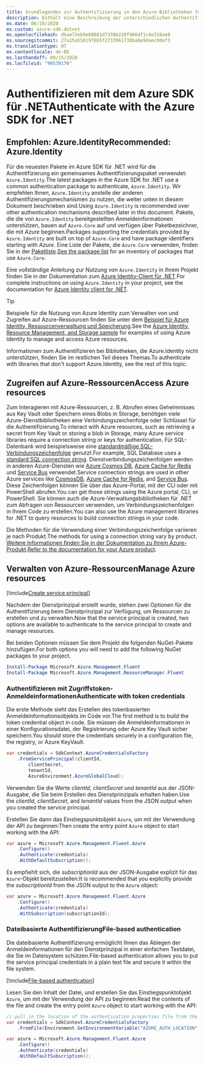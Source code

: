 ```yaml
---
title: Grundlegendes zur Authentifizierung in den Azure-Bibliotheken für .NET
description: Enthält eine Beschreibung der unterschiedlichen Authentifizierungsmöglichkeiten mit dem Azure SDK für .NET.
ms.date: 06/19/2020
ms.custom: azure-sdk-dotnet
ms.openlocfilehash: dbae72eb9e80801d7338b210f9664f1c4e318ae0
ms.sourcegitcommit: 27a15a55019f6b5f2733961738babe94aec0def3
ms.translationtype: HT
ms.contentlocale: de-DE
ms.lasthandoff: 09/15/2020
ms.locfileid: "90539176"
---
```

# <a name="authenticate-with-the-azure-sdk-for-net"></a><span data-ttu-id="09815-103">Authentifizieren mit dem Azure SDK für .NET</span><span class="sxs-lookup"><span data-stu-id="09815-103">Authenticate with the Azure SDK for .NET</span></span>

## <a name="recommended-azureidentity"></a><span data-ttu-id="09815-104">Empfohlen: Azure.Identity</span><span class="sxs-lookup"><span data-stu-id="09815-104">Recommended: Azure.Identity</span></span>

<span data-ttu-id="09815-105">Für die neuesten Pakete im Azure SDK für .NET wird für die Authentifizierung ein gemeinsames Authentifizierungspaket verwendet: `Azure.Identity`.</span><span class="sxs-lookup"><span data-stu-id="09815-105">The latest packages in the Azure SDK for .NET use a common authentication package to authenticate, `Azure.Identity`.</span></span> <span data-ttu-id="09815-106">Wir empfehlen Ihnen, `Azure.Identity` anstelle der anderen Authentifizierungsmechanismen zu nutzen, die weiter unten in diesem Dokument beschrieben sind.</span><span class="sxs-lookup"><span data-stu-id="09815-106">Using `Azure.Identity` is recommended over other authentication mechanisms described later in this document.</span></span> <span data-ttu-id="09815-107">Pakete, die die von `Azure.Identity` bereitgestellten Anmeldeinformationen unterstützen, bauen auf `Azure.Core` auf und verfügen über Paketbezeichner, die mit *Azure* beginnen.</span><span class="sxs-lookup"><span data-stu-id="09815-107">Packages supporting the credentials provided by `Azure.Identity` are built on top of `Azure.Core` and have package identifiers starting with *Azure*.</span></span> <span data-ttu-id="09815-108">Eine Liste der Pakete, die `Azure.Core` verwenden, finden Sie in der [Paketliste](packages.md).</span><span class="sxs-lookup"><span data-stu-id="09815-108">[See the package list](packages.md) for an inventory of packages that use `Azure.Core`.</span></span>

<span data-ttu-id="09815-109">Eine vollständige Anleitung zur Nutzung von `Azure.Identity` in Ihrem Projekt finden Sie in der Dokumentation zum [Azure Identity-Client für .NET](/dotnet/api/overview/azure/identity-readme).</span><span class="sxs-lookup"><span data-stu-id="09815-109">For complete instructions on using `Azure.Identity` in your project, see the documentation for [Azure Identity client for .NET](/dotnet/api/overview/azure/identity-readme).</span></span>

> [!TIP]
> <span data-ttu-id="09815-110">Beispiele für die Nutzung von Azure Identity zum Verwalten von und Zugreifen auf Azure-Ressourcen finden Sie unter dem [Beispiel für Azure Identity, Ressourcenverwaltung und Speicherung](/samples/dotnet/samples/azure-identity-resource-management-storage/).</span><span class="sxs-lookup"><span data-stu-id="09815-110">See the [Azure Identity, Resource Management, and Storage sample](/samples/dotnet/samples/azure-identity-resource-management-storage/) for examples of using Azure Identity to manage and access Azure resources.</span></span>

<span data-ttu-id="09815-111">Informationen zum Authentifizieren bei Bibliotheken, die Azure.Identity nicht unterstützen, finden Sie im restlichen Teil dieses Themas.</span><span class="sxs-lookup"><span data-stu-id="09815-111">To authenticate with libraries that don't support Azure.Identity, see the rest of this topic.</span></span>

## <a name="access-azure-resources"></a><span data-ttu-id="09815-112">Zugreifen auf Azure-Ressourcen</span><span class="sxs-lookup"><span data-stu-id="09815-112">Access Azure resources</span></span>

<span data-ttu-id="09815-113">Zum Interagieren mit Azure-Ressourcen, z. B. Abrufen eines Geheimnisses aus Key Vault oder Speichern eines Blobs in Storage, benötigen viele Azure-Dienstbibliotheken eine Verbindungszeichenfolge oder Schlüssel für die Authentifizierung.</span><span class="sxs-lookup"><span data-stu-id="09815-113">To interact with Azure resources, such as retrieving a secret from Key Vault or storing a blob in Storage, many Azure service libraries require a connection string or keys for authentication.</span></span> <span data-ttu-id="09815-114">Für SQL-Datenbank wird beispielsweise eine [standardmäßige SQL-Verbindungszeichenfolge](/azure/azure-sql/database/connect-query-dotnet-core) genutzt.</span><span class="sxs-lookup"><span data-stu-id="09815-114">For example, SQL Database uses a [standard SQL connection string](/azure/azure-sql/database/connect-query-dotnet-core).</span></span> <span data-ttu-id="09815-115">Dienstverbindungszeichenfolgen werden in anderen Azure-Diensten wie [Azure Cosmos DB](/azure/cosmos-db/), [Azure Cache for Redis](/azure/azure-cache-for-redis/cache-dotnet-how-to-use-azure-redis-cache) und [Service Bus](/azure/service-bus-messaging/service-bus-dotnet-get-started-with-queues) verwendet.</span><span class="sxs-lookup"><span data-stu-id="09815-115">Service connection strings are used in other Azure services like [CosmosDB](/azure/cosmos-db/), [Azure Cache for Redis](/azure/azure-cache-for-redis/cache-dotnet-how-to-use-azure-redis-cache), and [Service Bus](/azure/service-bus-messaging/service-bus-dotnet-get-started-with-queues).</span></span> <span data-ttu-id="09815-116">Diese Zeichenfolgen können Sie über das Azure-Portal, mit der CLI oder mit PowerShell abrufen.</span><span class="sxs-lookup"><span data-stu-id="09815-116">You can get those strings using the Azure portal, CLI, or PowerShell.</span></span> <span data-ttu-id="09815-117">Sie können auch die Azure-Verwaltungsbibliotheken für .NET zum Abfragen von Ressourcen verwenden, um Verbindungszeichenfolgen in Ihrem Code zu erstellen.</span><span class="sxs-lookup"><span data-stu-id="09815-117">You can also use the Azure management libraries for .NET to query resources to build connection strings in your code.</span></span>

<span data-ttu-id="09815-118">Die Methoden für die Verwendung einer Verbindungszeichenfolge variieren je nach Produkt.</span><span class="sxs-lookup"><span data-stu-id="09815-118">The methods for using a connection string vary by product.</span></span> <span data-ttu-id="09815-119">[Weitere Informationen finden Sie in der Dokumentation zu Ihrem Azure-Produkt](/azure/?product=featured).</span><span class="sxs-lookup"><span data-stu-id="09815-119">[Refer to the documentation for your Azure product](/azure/?product=featured).</span></span>

## <a name="manage-azure-resources"></a><span data-ttu-id="09815-120">Verwalten von Azure-Ressourcen</span><span class="sxs-lookup"><span data-stu-id="09815-120">Manage Azure resources</span></span>

[!include[Create service principal](includes/create-sp.md)]

<span data-ttu-id="09815-121">Nachdem der Dienstprinzipal erstellt wurde, stehen zwei Optionen für die Authentifizierung beim Dienstprinzipal zur Verfügung, um Ressourcen zu erstellen und zu verwalten.</span><span class="sxs-lookup"><span data-stu-id="09815-121">Now that the service principal is created, two options are available to authenticate to the service principal to create and manage resources.</span></span>

<span data-ttu-id="09815-122">Bei beiden Optionen müssen Sie dem Projekt die folgenden NuGet-Pakete hinzufügen.</span><span class="sxs-lookup"><span data-stu-id="09815-122">For both options you will need to add the following NuGet packages to your project.</span></span>

```powershell
Install-Package Microsoft.Azure.Management.Fluent
Install-Package Microsoft.Azure.Management.ResourceManager.Fluent
```

### <a name="authenticate-with-token-credentials"></a><span data-ttu-id="09815-123">Authentifizieren mit Zugriffstoken-Anmeldeinformationen</span><span class="sxs-lookup"><span data-stu-id="09815-123">Authenticate with token credentials</span></span>

<span data-ttu-id="09815-124">Die erste Methode sieht das Erstellen des tokenbasierten Anmeldeinformationsobjekts im Code vor.</span><span class="sxs-lookup"><span data-stu-id="09815-124">The first method is to build the token credential object in code.</span></span> <span data-ttu-id="09815-125">Sie müssen die Anmeldeinformationen in einer Konfigurationsdatei, der Registrierung oder Azure Key Vault sicher speichern.</span><span class="sxs-lookup"><span data-stu-id="09815-125">You should store the credentials securely in a configuration file, the registry, or Azure KeyVault.</span></span>

```csharp
var credentials = SdkContext.AzureCredentialsFactory
    .FromServicePrincipal(clientId,
        clientSecret,
        tenantId,
        AzureEnvironment.AzureGlobalCloud);
```

<span data-ttu-id="09815-126">Verwenden Sie die Werte *clientId*, *clientSecret* und *tenantId* aus der JSON-Ausgabe, die Sie beim Erstellen des Dienstprinzipals erhalten haben.</span><span class="sxs-lookup"><span data-stu-id="09815-126">Use the *clientId*, *clientSecret*, and *tenantId* values from the JSON output when you created the service principal.</span></span>

<span data-ttu-id="09815-127">Erstellen Sie dann das Einstiegspunktobjekt `Azure`, um mit der Verwendung der API zu beginnen:</span><span class="sxs-lookup"><span data-stu-id="09815-127">Then create the entry point `Azure` object to start working with the API:</span></span>

```csharp
var azure = Microsoft.Azure.Management.Fluent.Azure
    .Configure()
    .Authenticate(credentials)
    .WithDefaultSubscription();
```

<span data-ttu-id="09815-128">Es empfiehlt sich, die *subscriptionId* aus der JSON-Ausgabe explizit für das `Azure`-Objekt bereitzustellen:</span><span class="sxs-lookup"><span data-stu-id="09815-128">It is recommended that you explicitly provide the *subscriptionId* from the JSON output to the `Azure` object:</span></span>

```csharp
var azure = Microsoft.Azure.Management.Fluent.Azure
    .Configure()
    .Authenticate(credentials)
    .WithSubscription(subscriptionId);
```

### <a name="file-based-authentication"></a><a name="mgmt-file"></a><span data-ttu-id="09815-129">Dateibasierte Authentifizierung</span><span class="sxs-lookup"><span data-stu-id="09815-129">File-based authentication</span></span>

<span data-ttu-id="09815-130">Die dateibasierte Authentifizierung ermöglicht Ihnen das Ablegen der Anmeldeinformationen für den Dienstprinzipal in einer einfachen Textdatei, die Sie im Dateisystem schützen.</span><span class="sxs-lookup"><span data-stu-id="09815-130">File-based authentication allows you to put the service principal credentials in a plain text file and secure it within the file system.</span></span>

[!include[File-based authentication](includes/file-based-auth.md)]

<span data-ttu-id="09815-131">Lesen Sie den Inhalt der Datei, und erstellen Sie das Einstiegspunktobjekt `Azure`, um mit der Verwendung der API zu beginnen:</span><span class="sxs-lookup"><span data-stu-id="09815-131">Read the contents of the file and create the entry point `Azure` object to start working with the API:</span></span>

```csharp
// pull in the location of the authentication properties file from the environment
var credentials = SdkContext.AzureCredentialsFactory
    .FromFile(Environment.GetEnvironmentVariable("AZURE_AUTH_LOCATION"));

var azure = Microsoft.Azure.Management.Fluent.Azure
    .Configure()
    .Authenticate(credentials)
    .WithDefaultSubscription();
```
